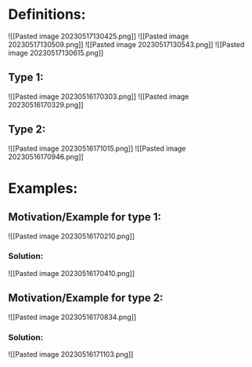 # Definitions:
![[Pasted image 20230517130425.png]]
![[Pasted image 20230517130509.png]]
![[Pasted image 20230517130543.png]]
![[Pasted image 20230517130615.png]]
## Type 1:
![[Pasted image 20230516170303.png]]
![[Pasted image 20230516170329.png]]
## Type 2:
![[Pasted image 20230516171015.png]]
![[Pasted image 20230516170946.png]]

# Examples:
## Motivation/Example for type 1:
![[Pasted image 20230516170210.png]]
### Solution:
![[Pasted image 20230516170410.png]]

## Motivation/Example for type 2:
![[Pasted image 20230516170834.png]]
### Solution:
![[Pasted image 20230516171103.png]]
